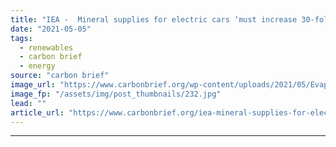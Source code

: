 ```yaml
---
title: "IEA -  Mineral supplies for electric cars ‘must increase 30-fold’ to meet climate goals"
date: "2021-05-05"
tags: 
  - renewables
  - carbon brief
  - energy
source: "carbon brief"
image_url: "https://www.carbonbrief.org/wp-content/uploads/2021/05/Evaporation-ponds-of-the-Sociedad-Quimica-Mineral-de-Chile-lithium-mine-in-Salar-de-Atacama-107x71.jpg"
image_fp: "/assets/img/post_thumbnails/232.jpg"
lead: ""
article_url: "https://www.carbonbrief.org/iea-mineral-supplies-for-electric-cars-must-increase-30-fold-to-meet-climate-goals"
---
```


---
